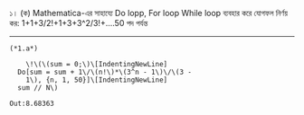 ১। (ক) Mathematica-এর সাহায্যে Do lopp, For loop While loop ব্যবহার করে যোগফল নির্ণয় কর:
1+1+3/2!+1+3+3^2/3!+....50 পদ পর্যন্ত
___
    (*1.a*)
```
    \!\(\(sum = 0;\)\[IndentingNewLine]
  Do[sum = sum + 1\/\(n!\)*\(3^n - 1\)\/\(3 - 
    1\), {n, 1, 50}]\[IndentingNewLine]
  sum // N\)

Out:8.68363
